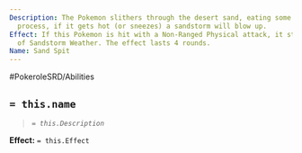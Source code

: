 ```yaml
---
Description: The Pokemon slithers through the desert sand, eating some of it in the
  process, if it gets hot (or sneezes) a sandstorm will blow up.
Effect: If this Pokemon is hit with a Non-Ranged Physical attack, it starts the effects
  of Sandstorm Weather. The effect lasts 4 rounds.
Name: Sand Spit
---
```


#PokeroleSRD/Abilities

## `= this.name`

> *`= this.Description`*

**Effect:** `= this.Effect`